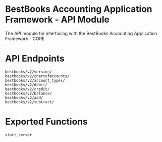 # BestBooks Accounting Application Framework - API Module
The API module for interfacing with the BestBooks Accounting Application Framework - CORE

# API Endpoints

    bestbooks/v2/version/
    bestbooks/v2/chartofaccounts/
    bestbooks/v2/account_types/
    bestbooks/v2/debit/
    bestbooks/v2/credit/
    bestbooks/v2/balance/
    bestbooks/v2/add/
    bestbooks/v2/subtract/

# Exported Functions

    start_server